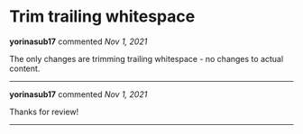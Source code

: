 # Trim trailing whitespace

**yorinasub17** commented *Nov 1, 2021*

The only changes are trimming trailing whitespace - no changes to actual content.
<br />
***


**yorinasub17** commented *Nov 1, 2021*

Thanks for review!
***

